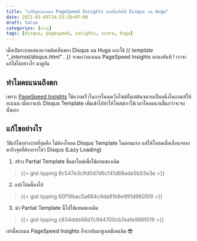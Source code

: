 ```yaml
---
title: "แก้ปัญหาคะแนน PageSpeed Insights ตกเมื่อเปิดใช้ Disqus บน Hugo"
date: 2021-03-05T14:53:18+07:00
draft: false
categories: [ฮาวทู]
tags: [disqus, pagespeed, insights, score, hugo]
---
```


เมื่อเปิดระบบแสดงความคิดเห็นของ Disqus บน Hugo และใช้ _{{ template "\_internal/disqus.html" . }}_ จะพบว่าคะแนน PageSpeed Insights ตกลงทันที ! เราจะแก้ไขได้อย่างไร มาดูกัน <!--more-->

## ทำไมคะแนนถึงตก

เพราะ [PageSpeed Insights](https://developers.google.com/speed/pagespeed/insights/) ใช้ความเร็วในการโหลดเว็บไซต์ตั้งแต่ต้นจนจบเป็นหนึ่งในเกณฑ์ให้คะแนน เมื่อเราแปะ Disqus Template เพิ่มเข้าไปทำให้โพสต์เราใช้เวลาโหลดนานขึ้นกว่าจะจบนั่นเอง

## แก้ไขอย่างไร

วิธีแก้ไขอย่างง่ายที่สุดคือ ไม่ต้องโหลด Disqus Template ในตอนแรก แต่ให้โหลดเมื่อเลื่อนจอลงมาถึงจุดที่ต้องการโชว์ Disqus (Lazy Loading)

1. สร้าง Partial Template ขึ้นมาใหม่เพื่อใช้แทนของเดิม

> {{< gist kpping 8c547e3c9d0d7d6c141d68ade5b03e3e >}}

2. แปะโค้ดนี้ลงไป

> {{< gist kpping 60f19bac5a684c9da91b6e991d9605f9 >}}

3. นำ Partial Template นี้ไปใช้แทนของเดิม

> {{< gist kpping c834ddd48d7c944700cb7eafe986f016 >}}

เท่านี้คะแนน PageSpeed Insights ก็จะกลับมาสูงเหมือนเดิม 😎
